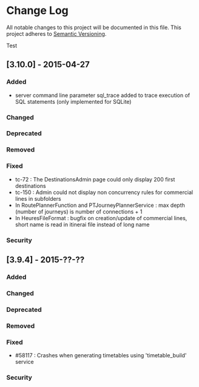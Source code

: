 # Change Log

All notable changes to this project will be documented in this file.
This project adheres to [Semantic Versioning](http://semver.org/).

Test

## [3.10.0] - 2015-04-27
### Added
- server command line parameter sql_trace added to trace execution of SQL statements (only implemented for SQLite)
	
### Changed

### Deprecated

### Removed

### Fixed
- tc-72 : The DestinationsAdmin page could only display 200 first destinations
- tc-150 : Admin could not display non concurrency rules for commercial lines in subfolders
- In RoutePlannerFunction and PTJourneyPlannerService : max depth (number of journeys) is number of connections + 1
- In HeuresFileFormat : bugfix on creation/update of commercial lines, short name is read in itinerai file instead of long name

### Security


## [3.9.4] - 2015-??-??
### Added

### Changed

### Deprecated

### Removed

### Fixed

- #58117 : Crashes when generating timetables using 'timetable_build' service

### Security




